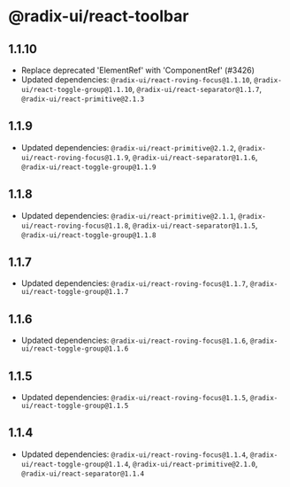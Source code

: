 # @radix-ui/react-toolbar

## 1.1.10

- Replace deprecated 'ElementRef' with 'ComponentRef' (#3426)
- Updated dependencies: `@radix-ui/react-roving-focus@1.1.10`, `@radix-ui/react-toggle-group@1.1.10`, `@radix-ui/react-separator@1.1.7`, `@radix-ui/react-primitive@2.1.3`

## 1.1.9

- Updated dependencies: `@radix-ui/react-primitive@2.1.2`, `@radix-ui/react-roving-focus@1.1.9`, `@radix-ui/react-separator@1.1.6`, `@radix-ui/react-toggle-group@1.1.9`

## 1.1.8

- Updated dependencies: `@radix-ui/react-primitive@2.1.1`, `@radix-ui/react-roving-focus@1.1.8`, `@radix-ui/react-separator@1.1.5`, `@radix-ui/react-toggle-group@1.1.8`

## 1.1.7

- Updated dependencies: `@radix-ui/react-roving-focus@1.1.7`, `@radix-ui/react-toggle-group@1.1.7`

## 1.1.6

- Updated dependencies: `@radix-ui/react-roving-focus@1.1.6`, `@radix-ui/react-toggle-group@1.1.6`

## 1.1.5

- Updated dependencies: `@radix-ui/react-roving-focus@1.1.5`, `@radix-ui/react-toggle-group@1.1.5`

## 1.1.4

- Updated dependencies: `@radix-ui/react-roving-focus@1.1.4`, `@radix-ui/react-toggle-group@1.1.4`, `@radix-ui/react-primitive@2.1.0`, `@radix-ui/react-separator@1.1.4`
